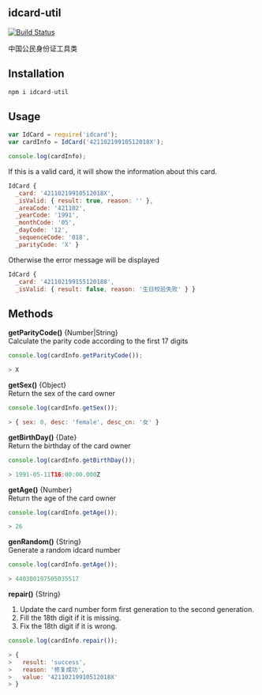 ## idcard-util

[![Build Status](https://travis-ci.org/un-defined/idcard-util.svg?branch=master)](https://travis-ci.org/un-defined/idcard-util)

中国公民身份证工具类

## Installation

```javascript
npm i idcard-util
```

## Usage

```javascript
var IdCard = require('idcard');
var cardInfo = IdCard('42110219910512018X');

console.log(cardInfo);
```

If this is a valid card, it will show the information about this card.
```javascript
IdCard {
  _card: '42110219910512018X',
  _isValid: { result: true, reason: '' },
  _areaCode: '421102',
  _yearCode: '1991',
  _monthCode: '05',
  _dayCode: '12',
  _sequenceCode: '018',
  _parityCode: 'X' }
```

Otherwise the error message will be displayed

```javascript
IdCard {
  _card: '421102199155120188',
  _isValid: { result: false, reason: '生日校验失败' } }
```

## Methods

**getParityCode()** {Number|String}  
Calculate the parity code according to the first 17 digits

```javascript
console.log(cardInfo.getParityCode());

> X
```

**getSex()** {Object}  
Return the sex of the card owner

```javascript
console.log(cardInfo.getSex());

> { sex: 0, desc: 'female', desc_cn: '女' }
```

**getBirthDay()** {Date}  
Return the birthday of the card owner

```javascript
console.log(cardInfo.getBirthDay());

> 1991-05-11T16:00:00.000Z
```

**getAge()** {Number}  
Return the age of the card owner

```javascript
console.log(cardInfo.getAge());

> 26
```

**genRandom()** {String}  
Generate a random idcard number

```javascript
console.log(cardInfo.getAge());

> 440300197505035517
```

**repair()** {String}  

1. Update the card number form first generation to the second generation.
2. Fill the 18th digit if it is missing.
3. Fix the 18th digit if it is wrong.

```javascript
console.log(cardInfo.repair());

> {
>   result: 'success',
>   reason: '修复成功',
>   value: '42110219910512018X'
> }
```

